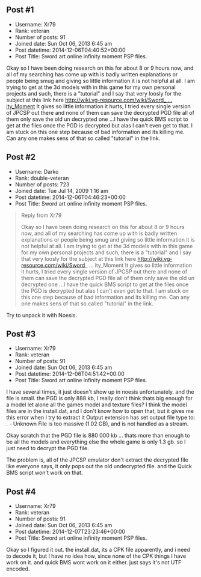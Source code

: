 ## Post #1
- Username: Xr79
- Rank: veteran
- Number of posts: 91
- Joined date: Sun Oct 06, 2013 6:45 am
- Post datetime: 2014-12-06T04:40:52+00:00
- Post Title: Sword art online infinity moment PSP files.

Okay so I have been doing research on this for about 8 or 9 hours now, and all of my searching has come up with is badly written explanations or people being smug and giving so little information it is not helpful at all. I am trying to get at the 3d models with in this game for my own personal projects and such, there is a "tutorial" and I say that very loosly for the subject at this link here [http://wiki.vg-resource.com/wiki/Sword_ ... ity_Moment](http://wiki.vg-resource.com/wiki/Sword_Art_Online:_Infinity_Moment)
It gives so little information it hurts, I tried every single version of JPCSP out there and none of them can save the decrypted PGD file all of them only save the old un decrypted one ...I have the quick BMS script to get at the files once the PGD is decrypted but alas I can't even get to that. I am stuck on this one step because of bad information and its killing me. 
Can any one makes sens of that so called "tutorial" in the link.
## Post #2
- Username: Darko
- Rank: double-veteran
- Number of posts: 723
- Joined date: Tue Jul 14, 2009 1:16 am
- Post datetime: 2014-12-06T04:46:23+00:00
- Post Title: Sword art online infinity moment PSP files.

> Reply from Xr79
>
> Okay so I have been doing research on this for about 8 or 9 hours now, and all of my searching has come up with is badly written explanations or people being smug and giving so little information it is not helpful at all. I am trying to get at the 3d models with in this game for my own personal projects and such, there is a "tutorial" and I say that very loosly for the subject at this link here http://wiki.vg-resource.com/wiki/Sword_ ... ity_Moment
It gives so little information it hurts, I tried every single version of JPCSP out there and none of them can save the decrypted PGD file all of them only save the old un decrypted one ...I have the quick BMS script to get at the files once the PGD is decrypted but alas I can't even get to that. I am stuck on this one step because of bad information and its killing me. 
Can any one makes sens of that so called "tutorial" in the link.

Try to unpack it with Noesis.
## Post #3
- Username: Xr79
- Rank: veteran
- Number of posts: 91
- Joined date: Sun Oct 06, 2013 6:45 am
- Post datetime: 2014-12-06T04:51:42+00:00
- Post Title: Sword art online infinity moment PSP files.

I have several times, it just doesn't show up in noesis unfortunately. and the file is small. the PGD is only 888 kb, I really don't think thats big enough for a model let alone all the games model and texture files? I think the model files are in the install.dat, and I don't know how to open that, but it gives me this error when I try to extract it Output extension has set output file type to:
*.* - Unknown
File is too massive (1.02 GB), and is not handled as a stream.

Okay scratch that the PGD file is 880 000 kb ... thats more than enough to be all the models and everything else the whole game is only 1.3 gb. so I just need to decrypt the PGD file.

The problem is, all of the JPCSP emulator don't extract the decrypted file like everyone says, it only pops out the old undecrypted file. and the Quick BMS script won't work on that.
## Post #4
- Username: Xr79
- Rank: veteran
- Number of posts: 91
- Joined date: Sun Oct 06, 2013 6:45 am
- Post datetime: 2014-12-07T23:23:46+00:00
- Post Title: Sword art online infinity moment PSP files.

Okay so I figured it out. the install.dat, its a CPK file apparently, and i need to decode it, but I have no idea how, since none of the CPK things I have work on it.  and quick BMS wont work on it either. just says it's not UTF encoded.
